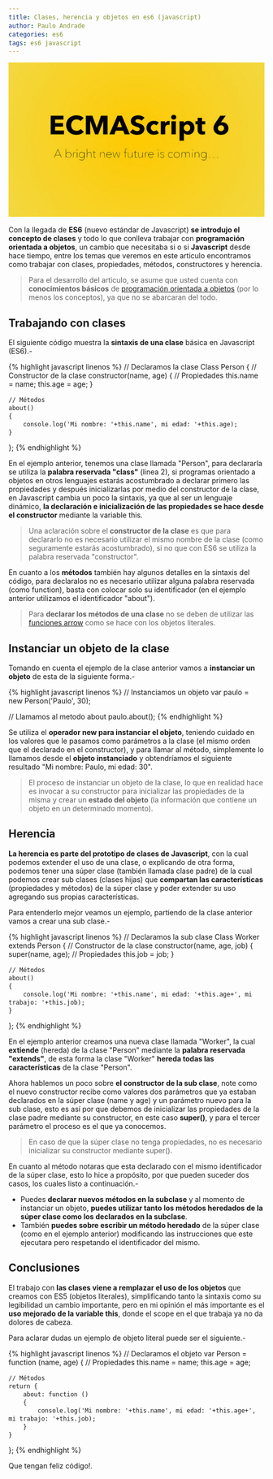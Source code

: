 ```yaml
---
title: Clases, herencia y objetos en es6 (javascript)
author: Paulo Andrade
categories: es6
tags: es6 javascript
---
```


![clases, herencia y objetos es6 javascript](/img/es6.jpg)

Con la llegada de **ES6** (nuevo estándar de Javascript) **se introdujo el concepto de clases** y todo lo que conlleva trabajar con **programación orientada a objetos**, un cambio que necesitaba si o si **Javascript** desde hace tiempo, entre los temas que veremos en este articulo encontramos como trabajar con clases, propiedades, métodos, constructores y herencia.

> Para el desarrollo del articulo, se asume que usted cuenta con **conocimientos básicos** de [programación orientada a objetos](https://es.wikipedia.org/wiki/Programaci%C3%B3n_orientada_a_objetos) (por lo menos los conceptos), ya que no se abarcaran del todo.

## Trabajando con clases

El siguiente código muestra la **sintaxis de una clase** básica en Javascript (ES6).-

{% highlight javascript linenos %}
// Declaramos la clase
Class Person {
    // Constructor de la clase
    constructor(name, age)
    {
        // Propiedades
        this.name = name;
        this.age = age;
    }
		
    // Métodos
    about()
    {
        console.log('Mi nombre: '+this.name', mi edad: '+this.age);
    }
};
{% endhighlight %}

<ins class="adsbygoogle"
     style="display:block; text-align:center;"
     data-ad-layout="in-article"
     data-ad-format="fluid"
     data-ad-client="ca-pub-0593566584451788"
     data-ad-slot="1426664336"></ins>
<script>
     (adsbygoogle = window.adsbygoogle || []).push({});
</script>

En el ejemplo anterior, tenemos una clase llamada "Person", para declararla se utiliza la **palabra reservada "class"** (linea 2),  si programas orientado a objetos en otros lenguajes estarás acostumbrado a declarar primero las propiedades y después inicializarlas por medio del constructor de la clase, en Javascript cambia un poco la sintaxis, ya que al ser un lenguaje dinámico, **la declaración e inicialización de las propiedades se hace desde el constructor** mediante la variable this.

> Una aclaración sobre el **constructor de la clase** es que para declararlo no es necesario utilizar el mismo nombre de la clase (como seguramente estarás acostumbrado), si no que con ES6 se utiliza la palabra reservada "constructor".

En cuanto a los **métodos** también hay algunos detalles en la sintaxis del código, para declaralos no es necesario utilizar alguna palabra reservada (como function), basta con colocar solo su identificador (en el ejemplo anterior utilizamos el identificador "about").

> Para **declarar los métodos de una clase** no se deben de utilizar las [funciones arrow](/articulos/funcion-arrow-es6-javascript.html) como se hace con los objetos literales.

## Instanciar un objeto de la clase

Tomando en cuenta el ejemplo de la clase anterior vamos a **instanciar un objeto** de esta de la siguiente forma.-

{% highlight javascript linenos %}
// Instanciamos un objeto
var paulo = new Person('Paulo', 30);

// Llamamos al metodo about
paulo.about();
{% endhighlight %}

Se utiliza el **operador new para instanciar el objeto**, teniendo cuidado en los valores que le pasamos como parámetros a la clase (el mismo orden que el declarado en el constructor), y para llamar al método, simplemente lo llamamos desde el **objeto instanciado** y obtendríamos el siguiente resultado "Mi nombre: Paulo, mi edad: 30".

> El proceso de instanciar un objeto de la clase, lo que en realidad hace es invocar a su constructor para inicializar las propiedades de la misma y crear un **estado del objeto** (la información que contiene un objeto en un determinado momento).

## Herencia

**La herencia es parte del prototipo de clases de Javascript**, con la cual podemos extender el uso de una clase, o explicando de otra forma, podemos tener una súper clase (también llamada clase padre) de la cual podemos crear sub clases (clases hijas) que **compartan las características** (propiedades y métodos) de la súper clase y poder extender su uso agregando sus propias características.

Para entenderlo mejor veamos un ejemplo, partiendo de la clase anterior vamos a crear una sub clase.-

{% highlight javascript linenos %}
// Declaramos la sub clase
Class Worker extends Person {
    // Constructor de la clase
    constructor(name, age, job)
    {
        super(name, age);
        // Propiedades
        this.job = job;
    }
		
    // Métodos
    about()
    {
        console.log('Mi nombre: '+this.name', mi edad: '+this.age+', mi trabajo: '+this.job);
    }
};
{% endhighlight %}

En el ejemplo anterior creamos una nueva clase llamada "Worker", la cual **extiende** (hereda) de la clase "Person" mediante la **palabra reservada "extends"**, de esta forma la clase "Worker" **hereda todas las características** de la clase "Person".

Ahora hablemos un poco sobre **el constructor de la sub clase**, note como el nuevo constructor recibe como valores dos parámetros que ya estaban declarados en la súper clase (name y age) y un parámetro nuevo para la sub clase, esto es así por que debemos de inicializar las propiedades de la clase padre mediante su constructor, en este caso **super()**, y para el tercer parámetro el proceso es el que ya conocemos.

> En caso de que la súper clase no tenga propiedades, no es necesario inicializar su constructor mediante super().

En cuanto al método notaras que esta declarado con el mismo identificador de la súper clase, esto lo hice a propósito, por que pueden suceder dos casos, los cuales listo a continuación.-

- Puedes **declarar nuevos métodos en la subclase** y al momento de instanciar un objeto, **puedes utilizar tanto los métodos heredados de la súper clase como los declarados en la subclase**.
- También **puedes sobre escribir un método heredado** de la súper clase (como en el ejemplo anterior) modificando las instrucciones que este ejecutara pero respetando el identificador del mismo.

## Conclusiones

El trabajo con **las clases viene a remplazar el uso de los objetos** que creamos con ES5 (objetos literales), simplificando tanto la sintaxis como su legibilidad un cambio importante, pero en mi opinión el más importante es el **uso mejorado de la variable this**, donde el scope en el que trabaja ya no da dolores de cabeza.

Para aclarar dudas un ejemplo de objeto literal puede ser el siguiente.-

{% highlight javascript linenos %}
// Declaramos el objeto
var Person = function (name, age)
{
    // Propiedades
    this.name = name;
    this.age = age;
		
    // Métodos
    return {
    	about: function ()
	    {
	        console.log('Mi nombre: '+this.name', mi edad: '+this.age+', mi trabajo: '+this.job);
	    }
	}
};
{% endhighlight %}

Que tengan feliz código!.